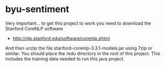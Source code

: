 byu-sentiment
=============

Very important... to get this project to work you need to download the Stanford CoreNLP software
- http://nlp.stanford.edu/software/corenlp.shtml

And then unzip the file stanford-corenlp-3.3.1-models.jar using 7zip or similar. You should place the /edu directory in the root of this project. This includes the training data needed to run this java project.
